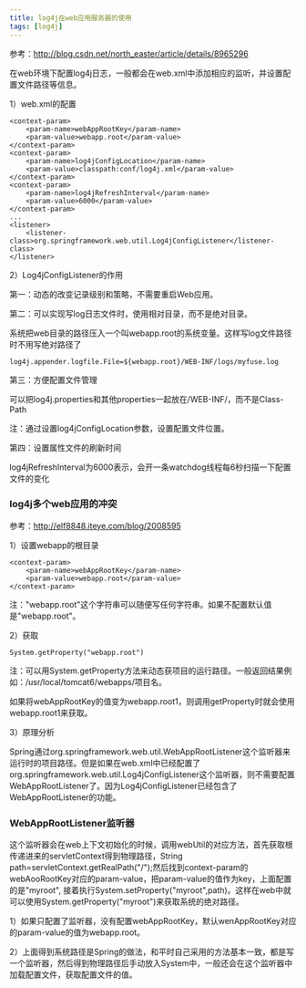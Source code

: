 ```yaml
---
title: log4j在web应用服务器的使用
tags: [log4j]
---
```


参考：http://blog.csdn.net/north_easter/article/details/8965296

在web环境下配置log4j日志，一般都会在web.xml中添加相应的监听，并设置配置文件路径等信息。

1）web.xml的配置

```
<context-param>
    <param-name>webAppRootKey</param-name>
    <param-value>webapp.root</param-value>
</context-param>
<context-param>
    <param-name>log4jConfigLocation</param-name>
    <param-value>classpath:conf/log4j.xml</param-value>
</context-param>
<context-param>   
    <param-name>log4jRefreshInterval</param-name>   
    <param-value>6000</param-value>   
</context-param>
...
<listener>
    <listener-class>org.springframework.web.util.Log4jConfigListener</listener-class>
</listener>
```

2）Log4jConfigListener的作用

第一：动态的改变记录级别和策略，不需要重启Web应用。

第二：可以实现写log日志文件时，使用相对目录，而不是绝对目录。

系统把web目录的路径压入一个叫webapp.root的系统变量。这样写log文件路径时不用写绝对路径了

```
log4j.appender.logfile.File=${webapp.root}/WEB-INF/logs/myfuse.log 
```

第三：方便配置文件管理

可以把log4j.properties和其他properties一起放在/WEB-INF/，而不是Class-Path

注：通过设置log4jConfigLocation参数，设置配置文件位置。

第四：设置属性文件的刷新时间

log4jRefreshInterval为6000表示，会开一条watchdog线程每6秒扫描一下配置文件的变化

### log4j多个web应用的冲突

参考：http://elf8848.iteye.com/blog/2008595

1）设置webapp的根目录

```
<context-param>
    <param-name>webAppRootKey</param-name>
    <param-value>webapp.root</param-value>
</context-param>
```

注："webapp.root"这个字符串可以随便写任何字符串。如果不配置默认值是"webapp.root"。

2）获取

```
System.getProperty("webapp.root")
```

注：可以用System.getProperty方法来动态获项目的运行路径。一般返回结果例如：/usr/local/tomcat6/webapps/项目名。

如果将webAppRootKey的值变为webapp.root1，则调用getProperty时就会使用webapp.root1来获取。

3）原理分析

Spring通过org.springframework.web.util.WebAppRootListener这个监听器来运行时的项目路径。但是如果在web.xml中已经配置了org.springframework.web.util.Log4jConfigListener这个监听器，则不需要配置WebAppRootListener了。因为Log4jConfigListener已经包含了WebAppRootListener的功能。

### WebAppRootListener监听器

这个监听器会在web上下文初始化的时候，调用webUtil的对应方法，首先获取根传递进来的servletContext得到物理路径，String path=servletContext.getRealPath("/");然后找到context-param的webAooRootKey对应的param-value，把param-value的值作为key，上面配置的是"myroot", 接着执行System.setProperty("myroot",path)。这样在web中就可以使用System.getProperty("myroot")来获取系统的绝对路径。

1）如果只配置了监听器，没有配置webAppRootKey，默认wenAppRootKey对应的param-value的值为webapp.root。

2）上面得到系统路径是Spring的做法，和平时自己采用的方法基本一致，都是写一个监听器，然后得到物理路径后手动放入System中，一般还会在这个监听器中加载配置文件，获取配置文件的值。